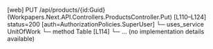 [web] PUT /api/products/{id:Guid}  (Workpapers.Next.API.Controllers.ProductsController.Put)  [L110–L124] status=200 [auth=AuthorizationPolicies.SuperUser]
  └─ uses_service UnitOfWork
    └─ method Table [L114]
      └─ ... (no implementation details available)

